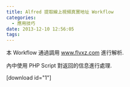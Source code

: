 ```yaml
---
title: Alfred 提取線上視頻真實地址 Workflow
categories:
  - 應用技巧
date: 2013-12-10 12:56:05
tags:
---
```


本 Workflow 通過調用 www.flvxz.com 進行解析.

內中使用 PHP Script 對返回的信息進行處理.

<!--more-->

[download id="1"]
